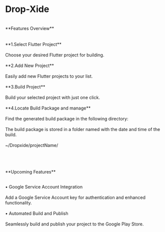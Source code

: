 # Drop-Xide
<br/> 
**Features Overview**
<br/> 
<br/>
<br/>
**1.Select Flutter Project** <br/> <br/> 
Choose your desired Flutter project for building. <br/> <br/>
**2.Add New Project** <br/> <br/>
Easily add new Flutter projects to your list. <br/> <br/>
**3.Build Project** <br/> <br/>
Build your selected project with just one click. <br/> <br/>
**4.Locate Build Package and manage** <br/> <br/>
Find the generated build package in the following directory: <br/> <br/>
The build package is stored in a folder named with the date and time of the build. <br/> <br/>
~/Dropxide/projectName/ <br/> <br/>
<br/> <br/>
<br/> 
**Upcoming Features** <br/> <br/>

• Google Service Account Integration <br/> <br/>
Add a Google Service Account key for authentication and enhanced functionality.<br/> <br/>
• Automated Build and Publish<br/> <br/>
Seamlessly build and publish your project to the Google Play Store.<br/> <br/>

